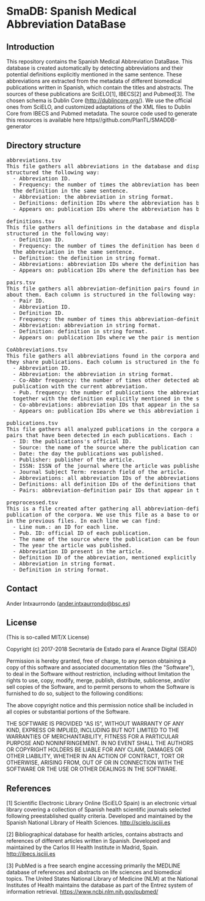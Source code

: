 # SmaDB: Spanish Medical Abbreviation DataBase

## Introduction

This repository contains the Spanish Medical Abbreviation DataBase. 
This database is created automatically by detecting abbreviations and their potential definitions explicitly mentioned in the same sentence. These abbreviations are extracted from the metadata of different biomedical publications written in Spanish, which contain the titles and abstracts. 
The sources of these publications are SciELO[1], IBECS[2] and Pubmed[3]. 
The chosen schema is Dublin Core (http://dublincore.org/). We use the official ones from SciELO, and customized adaptations of the XML files to Dublin Core from IBECS and Pubmed metadata. 
The source code used to generate this resources is available here https//github.com/PlanTL/SMADDB-generator

## Directory structure

<pre>
abbreviations.tsv
This file gathers all abbreviations in the database and displays information about them. Each column is 
structured the following way:
  - Abbreviation ID.
  - Frequency: the number of times the abbreviation has been detected in the corpora, together with 
  the definition in the same sentence.
  - Abbreviation: the abbreviation in string format.
  - Definitions: definition IDs where the abbreviation has been associated to.
  - Appears on: publication IDs where the abbreviation has been mentioned.

definitions.tsv
This file gathers all definitions in the database and displays information about them. Each column is 
structured in the following way:
  - Definition ID.
  - Frequency: the number of times the definition has been detected in the corpora, together with 
  the abbreviation in the same sentence.
  - Definition: the definition in string format.
  - Abbreviations: abbreviation IDs where the definition has been associated to.
  - Appears on: publication IDs where the definition has been mentioned.

pairs.tsv
This file gathers all abbreviation-definition pairs found in the corpora and displays information 
about them. Each column is structured in the following way:
  - Pair ID.
  - Abbreviation ID.
  - Definition ID.
  - Frequency: the number of times this abbreviation-definition pair has been detected in the corpora.
  - Abbreviation: abbreviation in string format.
  - Definition: definition in string format.
  - Appears on: publication IDs where we the pair is mentioned.

CoAbbreviations.tsv
This file gathers all abbreviations found in the corpora and gathers those abbreviations with whom 
they share publications. Each column is structured in the following way:
  - Abbreviation ID.
  - Abbreviation: the abbreviation in string format.
  - Co-Abbr frequency: the number of times other detected abbreviations appear in the same 
  publication with the current abbreviation.
  - Pub. frequency: the number of publications the abbreviation appears in the analyzed corpora, 
  together with the definition explicitly mentioned in the same sentence.
  - Co-abbreviations: abbreviation IDs that appear in the same publication.
  - Appears on: publication IDs where we this abbreviation is mentioned.

publications.tsv
This file gathers all analyzed publications in the corpora and gathers those abbreviation-definition 
pairs that have been detected in each publications. Each :
  - ID: the publications's official ID.
  - Source: the name of the source where the publication can be found.
  - Date: the day the publications was published.
  - Publisher: publisher of the article.
  - ISSN: ISSN of the journal where the article was published.
  - Journal Subject Term: research field of the article.
  - Abbreviations: all abbreviation IDs of the abbreviations that have been detected in the publications.
  - Definitions: all definition IDs of the definitions that have been detected in the publications.
  - Pairs: abbreviation-definition pair IDs that appear in the article.

preprocessed.tsv
This is a file created after gathering all abbreviation-definition pairs detected in all the 
publication of the corpora. We use this file as a base to organize all the information specified 
in the previous files. In each line we can find:
  - Line num.: an ID for each line.
  - Pub. ID: official ID of each publication.
  - The name of the source where the publication can be found.
  - The year the article was published.
  - Abbreviation ID present in the article.
  - Definition ID of the abbreviation, mentioned explicitly in the document in the same sentence.
  - Abbreviation in string format.
  - Definition in string format.
</pre>


## Contact

Ander Intxaurrondo (ander.intxaurrondo@bsc.es)


## License

(This is so-called MIT/X License)

Copyright (c) 2017-2018 Secretaría de Estado para el Avance Digital (SEAD)

Permission is hereby granted, free of charge, to any person obtaining a copy of this software and associated documentation files (the "Software"), to deal in the Software without restriction, including without limitation the rights to use, copy, modify, merge, publish, distribute, sublicense, and/or sell copies of the Software, and to permit persons to whom the Software is furnished to do so, subject to the following conditions:

The above copyright notice and this permission notice shall be included in all copies or substantial portions of the Software.

THE SOFTWARE IS PROVIDED "AS IS", WITHOUT WARRANTY OF ANY KIND, EXPRESS OR IMPLIED, INCLUDING BUT NOT LIMITED TO THE WARRANTIES OF MERCHANTABILITY, FITNESS FOR A PARTICULAR PURPOSE AND NONINFRINGEMENT. IN NO EVENT SHALL THE AUTHORS OR COPYRIGHT HOLDERS BE LIABLE FOR ANY CLAIM, DAMAGES OR OTHER LIABILITY, WHETHER IN AN ACTION OF CONTRACT, TORT OR OTHERWISE, ARISING FROM, OUT OF OR IN CONNECTION WITH THE SOFTWARE OR THE USE OR OTHER DEALINGS IN THE SOFTWARE.

## References

[1] Scientific Electronic Library Online (SciELO Spain) is an electronic virtual library covering a collection of Spanish health scientific journals selected following preestablished quality criteria. Developed and maintained by the Spanish National Library of Health Sciences.  http://scielo.isciii.es

[2] Bibliographical database for health articles, contains abstracts and references of different articles written in Spanish. Developed and maintained by the Carlos III Health Institute in Madrid, Spain. http://ibecs.isciii.es

[3] PubMed is a free search engine accessing primarily the MEDLINE database of references and abstracts on life sciences and biomedical topics. The United States National Library of Medicine (NLM) at the National Institutes of Health maintains the database as part of the Entrez system of information retrieval. https://www.ncbi.nlm.nih.gov/pubmed/
